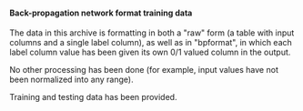 
####	Back-propagation network format training data

The data in this archive is formatting in both a "raw"
form (a table with input columns and a single label
column), as well as in "bpformat", in which each label
column value has been given its own 0/1 valued column
in the output.

No other processing has been done (for example, input
values have not been normalized into any range).

Training and testing data has been provided.

